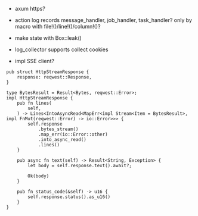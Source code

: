 * axum https?
* action log records message_handler, job_handler, task_handler? only by macro with file!()/line!()/column!()?
* make state with Box::leak()

* log_collector supports collect cookies

* impl SSE client?
```
pub struct HttpStreamResponse {
    response: reqwest::Response,
}

type BytesResult = Result<Bytes, reqwest::Error>;
impl HttpStreamResponse {
    pub fn lines(
        self,
    ) -> Lines<IntoAsyncRead<MapErr<impl Stream<Item = BytesResult>, impl FnMut(reqwest::Error) -> io::Error>>> {
        self.response
            .bytes_stream()
            .map_err(io::Error::other)
            .into_async_read()
            .lines()
    }

    pub async fn text(self) -> Result<String, Exception> {
        let body = self.response.text().await?;

        Ok(body)
    }

    pub fn status_code(&self) -> u16 {
        self.response.status().as_u16()
    }
}
```
